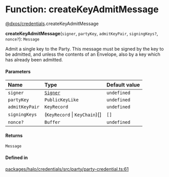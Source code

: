# Function: createKeyAdmitMessage

[@dxos/credentials](../modules/dxos_credentials.md).createKeyAdmitMessage

**createKeyAdmitMessage**(`signer`, `partyKey`, `admitKeyPair`, `signingKeys?`, `nonce?`): `Message`

Admit a single key to the Party.
This message must be signed by the key to be admitted, and unless the contents
of an Envelope, also by a key which has already been admitted.

#### Parameters

| Name | Type | Default value |
| :------ | :------ | :------ |
| `signer` | [`Signer`](../interfaces/dxos_credentials.Signer.md) | `undefined` |
| `partyKey` | `PublicKeyLike` | `undefined` |
| `admitKeyPair` | `KeyRecord` | `undefined` |
| `signingKeys` | (`KeyRecord` \| `KeyChain`)[] | `[]` |
| `nonce?` | `Buffer` | `undefined` |

#### Returns

`Message`

#### Defined in

[packages/halo/credentials/src/party/party-credential.ts:61](https://github.com/dxos/dxos/blob/db8188dae/packages/halo/credentials/src/party/party-credential.ts#L61)
